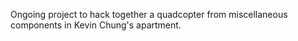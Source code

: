Ongoing project to hack together a quadcopter from miscellaneous components in Kevin Chung's apartment.
